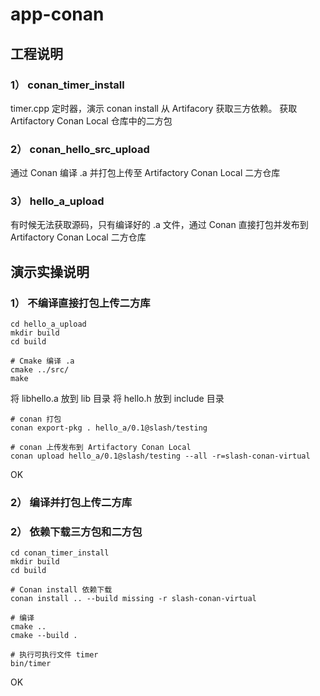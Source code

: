 # app-conan
## 工程说明
### 1） conan_timer_install
timer.cpp 定时器，演示 conan install 从 Artifacory 获取三方依赖。
获取 Artifactory Conan Local 仓库中的二方包


### 2） conan_hello_src_upload
通过 Conan 编译 .a 并打包上传至 Artifactory Conan Local 二方仓库

### 3） hello_a_upload
有时候无法获取源码，只有编译好的 .a 文件，通过 Conan 直接打包并发布到 Artifactory Conan Local 二方仓库

## 演示实操说明
### 1） 不编译直接打包上传二方库
```
cd hello_a_upload
mkdir build
cd build

# Cmake 编译 .a
cmake ../src/
make
```

将 libhello.a 放到 lib 目录
将 hello.h 放到 include 目录

```
# conan 打包
conan export-pkg . hello_a/0.1@slash/testing

# conan 上传发布到 Artifactory Conan Local
conan upload hello_a/0.1@slash/testing --all -r=slash-conan-virtual
```
OK

### 2） 编译并打包上传二方库





### 2） 依赖下载三方包和二方包
```
cd conan_timer_install
mkdir build
cd build

# Conan install 依赖下载
conan install .. --build missing -r slash-conan-virtual

# 编译
cmake ..
cmake --build .

# 执行可执行文件 timer
bin/timer
```
OK
